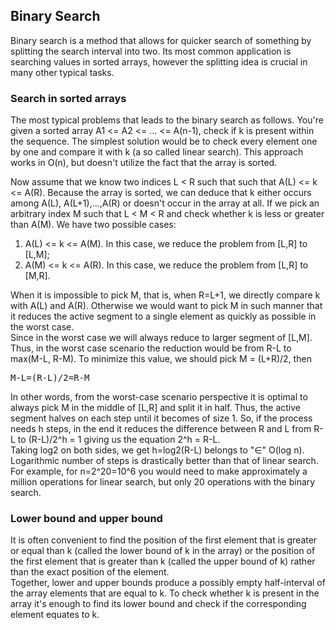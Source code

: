 ## Binary Search
Binary search is a method that allows for quicker search of something by splitting the search interval into two. Its most common application is searching values in sorted arrays, however the splitting idea is crucial in many other typical tasks.

### Search in sorted arrays
The most typical problems that leads to the binary search as follows. You're given a sorted array A1 <= A2 <= ... <= A(n-1), check if k is present within the sequence. The simplest solution would be to check every element one by one and compare it with k (a so called linear search). This approach works in O(n), but doesn't utilize the fact that the array is sorted.<br>

Now assume that we know two indices L < R such that such that A(L) <= k <= A(R). Because the array is sorted, we can deduce that k either occurs among A(L), A(L+1),...,A(R) or doesn't occur in the array at all. If we pick an arbitrary index M such that L < M < R and check whether k is less or greater than A(M). We have two possible cases:
1. A(L) <= k <= A(M). In this case, we reduce the problem from [L,R] to [L,M];
2. A(M) <= k <= A(R). In this case, we reduce the problem from [L,R] to [M,R].

When it is impossible to pick M, that is, when R=L+1, we directly compare k with A(L) and A(R). Otherwise we would want to pick M in such manner that it reduces the active segment to a single element as quickly as possible in the worst case.<br>
Since in the worst case we will always reduce to larger segment of [L,M]. Thus, in the worst case scenario the reduction would be from R-L to max(M-L, R-M). To minimize this value, we should pick M = (L+R)/2, then 
<pre>M-L=(R-L)/2=R-M</pre>
In other words, from the worst-case scenario perspective it is optimal to always pick M in the middle of [L,R] and split it in half. Thus, the active segment halves on each step until it becomes of size 1. So, if the process needs h steps, in the end it reduces the difference between R and L from R-L to (R-L)/2^h = 1 giving us the equation 2^h = R-L. <br>
Taking log2 on both sides, we get h=log2(R-L) belongs to "∈" O(log n).<br>
Logarithmic number of steps is drastically better than that of linear search. For example, for n=2^20=10^6 you would need to make approximately a million operations for linear search, but only 20 operations with the binary search.
<br>

### Lower bound and upper bound
It is often convenient to find the position of the first element that is greater or equal than k (called the lower bound of k in the array) or the position of the first element that is greater than k (called the upper bound of k) rather than the exact position of the element.
<br> Together, lower and upper bounds produce a possibly empty half-interval of the array elements that are equal to k. To check whether k is present in the array it's enough to find its lower bound and check if the corresponding element equates to k.